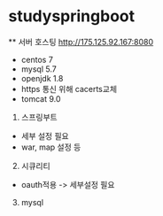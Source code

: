 # studyspringboot

** 서버 호스팅
http://175.125.92.167:8080
- centos 7
- mysql 5.7
- openjdk 1.8
- https 통신 위해 cacerts교체
- tomcat 9.0

1. 스프링부트
- 세부 설정 필요
- war, map 설정 등
2. 시큐리티
- oauth적용 -> 세부설정 필요
3. mysql 
